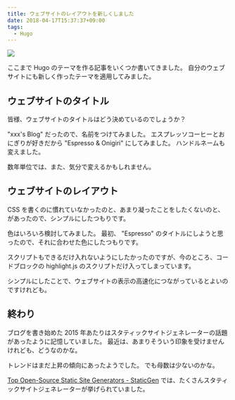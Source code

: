 ```yaml
---
title: ウェブサイトのレイアウトを新しくしました
date: 2018-04-17T15:37:37+09:00
tags:
  - Hugo
---
```


![](/img/137-01.png)

ここまで Hugo のテーマを作る記事をいくつか書いてきました。
自分のウェブサイトにも新しく作ったテーマを適用してみました。

<!--more-->

## ウェブサイトのタイトル

皆様、ウェブサイトのタイトルはどう決めているのでしょうか？

"xxx's Blog" だったので、名前をつけてみました。
エスプレッソコーヒーとおにぎりが好きだから "Espresso & Onigiri" にしてみました。
ハンドルネームも変えました。

数年単位では、また、気分で変えるかもしれません。

## ウェブサイトのレイアウト

CSS を書くのに慣れていなかったのと、あまり凝ったことをしたくないのと、があったので、シンプルにしたつもりです。

色はいろいろ検討してみました。
最初、 "Espresso" のタイトルにしようと思ったので、それに合わせた色にしたつもりです。

スクリプトもできるだけ入れないようにしたかったのですが、今のところ、コードブロックの highlight.js のスクリプトだけ入ってしまっています。

シンプルにしたことで、ウェブサイトの表示の高速化につながっているとよいのですけれども。

## 終わり

ブログを書き始めた 2015 年あたりはスタティックサイトジェネレーターの話題があったように記憶していました。
最近は、あまりそういう印象を受けませんけれども、どうなのかな。

<script type="text/javascript" src="https://ssl.gstatic.com/trends_nrtr/1386_RC02/embed_loader.js"></script>
<script type="text/javascript">
  trends.embed.renderExploreWidget("TIMESERIES", {"comparisonItem":[{"keyword":"static site generator","geo":"","time":"2004-01-01 2018-04-19"}],"category":0,"property":""}, {"exploreQuery":"date=all&q=static%20site%20generator","guestPath":"https://trends.google.com:443/trends/embed/"});
</script>

トレンドはまだ上昇の傾向にあったようでした。
でも母数は少ないのかな。

[Top Open-Source Static Site Generators - StaticGen](https://www.staticgen.com/) では、たくさんスタティックサイトジェネレーターが挙げられていました。
